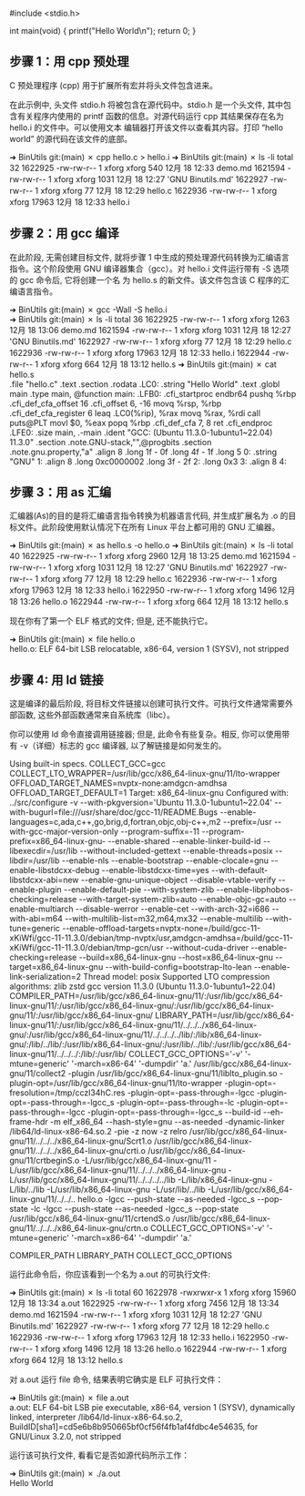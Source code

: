 #include <stdio.h>

int main(void)
{
  printf("Hello World\n");
  return 0;
}


## 步骤 1：用 cpp 预处理

C 预处理程序 (cpp) 用于扩展所有宏并将头文件包含进来。

在此示例中, 头文件 stdio.h 将被包含在源代码中。stdio.h 是一个头文件, 其中包含有关程序内使用的 printf 函数的信息。对源代码运行 cpp 其结果保存在名为 hello.i 的文件中。可以使用文本
编辑器打开该文件以查看其内容。打印 “hello world” 的源代码在该文件的底部。

➜  BinUtils git:(main) ✗ cpp hello.c > hello.i
➜  BinUtils git:(main) ✗ ls -li
total 32
1622925 -rw-rw-r-- 1 xforg xforg   540 12月 18 12:33  demo.md
1621594 -rw-rw-r-- 1 xforg xforg  1031 12月 18 12:27 'GNU Binutils.md'
1622927 -rw-rw-r-- 1 xforg xforg    77 12月 18 12:29  hello.c
1622936 -rw-rw-r-- 1 xforg xforg 17963 12月 18 12:33  hello.i


## 步骤 2：用 gcc 编译

在此阶段, 无需创建目标文件, 就将步骤 1 中生成的预处理源代码转换为汇编语言指令。这个阶段使用 GNU 编译器集合（gcc）。对 hello.i 文件运行带有 -S 选项的 gcc 命令后, 它将创建一个名
为 hello.s 的新文件。该文件包含该 C 程序的汇编语言指令。

➜  BinUtils git:(main) ✗ gcc -Wall -S hello.i           
➜  BinUtils git:(main) ✗ ls -li
total 36
1622925 -rw-rw-r-- 1 xforg xforg  1263 12月 18 13:06  demo.md
1621594 -rw-rw-r-- 1 xforg xforg  1031 12月 18 12:27 'GNU Binutils.md'
1622927 -rw-rw-r-- 1 xforg xforg    77 12月 18 12:29  hello.c
1622936 -rw-rw-r-- 1 xforg xforg 17963 12月 18 12:33  hello.i
1622944 -rw-rw-r-- 1 xforg xforg   664 12月 18 13:12  hello.s
➜  BinUtils git:(main) ✗ cat hello.s          
        .file   "hello.c"
        .text
        .section        .rodata
.LC0:
        .string "Hello World"
        .text
        .globl  main
        .type   main, @function
main:
.LFB0:
        .cfi_startproc
        endbr64
        pushq   %rbp
        .cfi_def_cfa_offset 16
        .cfi_offset 6, -16
        movq    %rsp, %rbp
        .cfi_def_cfa_register 6
        leaq    .LC0(%rip), %rax
        movq    %rax, %rdi
        call    puts@PLT
        movl    $0, %eax
        popq    %rbp
        .cfi_def_cfa 7, 8
        ret
        .cfi_endproc
.LFE0:
        .size   main, .-main
        .ident  "GCC: (Ubuntu 11.3.0-1ubuntu1~22.04) 11.3.0"
        .section        .note.GNU-stack,"",@progbits
        .section        .note.gnu.property,"a"
        .align 8
        .long   1f - 0f
        .long   4f - 1f
        .long   5
0:
        .string "GNU"
1:
        .align 8
        .long   0xc0000002
        .long   3f - 2f
2:
        .long   0x3
3:
        .align 8
4:


## 步骤 3：用 as 汇编

汇编器(As)的目的是将汇编语言指令转换为机器语言代码, 并生成扩展名为 .o 的目标文件。此阶段使用默认情况下在所有 Linux 平台上都可用的 GNU 汇编器。

➜  BinUtils git:(main) ✗ as hello.s -o hello.o
➜  BinUtils git:(main) ✗ ls -li
total 40
1622925 -rw-rw-r-- 1 xforg xforg  2960 12月 18 13:25  demo.md
1621594 -rw-rw-r-- 1 xforg xforg  1031 12月 18 12:27 'GNU Binutils.md'
1622927 -rw-rw-r-- 1 xforg xforg    77 12月 18 12:29  hello.c
1622936 -rw-rw-r-- 1 xforg xforg 17963 12月 18 12:33  hello.i
1622950 -rw-rw-r-- 1 xforg xforg  1496 12月 18 13:26  hello.o
1622944 -rw-rw-r-- 1 xforg xforg   664 12月 18 13:12  hello.s


现在你有了第一个 ELF 格式的文件; 但是, 还不能执行它。

➜  BinUtils git:(main) ✗ file hello.o                               
hello.o: ELF 64-bit LSB relocatable, x86-64, version 1 (SYSV), not stripped


## 步骤 4: 用 ld 链接

这是编译的最后阶段, 将目标文件链接以创建可执行文件。可执行文件通常需要外部函数, 这些外部函数通常来自系统库（libc）。

你可以使用 ld 命令直接调用链接器; 但是, 此命令有些复杂。相反, 你可以使用带有 -v（详细）标志的 gcc 编译器, 以了解链接是如何发生的。

Using built-in specs.
COLLECT_GCC=gcc
COLLECT_LTO_WRAPPER=/usr/lib/gcc/x86_64-linux-gnu/11/lto-wrapper
OFFLOAD_TARGET_NAMES=nvptx-none:amdgcn-amdhsa
OFFLOAD_TARGET_DEFAULT=1
Target: x86_64-linux-gnu
Configured with: ../src/configure -v --with-pkgversion='Ubuntu 11.3.0-1ubuntu1~22.04' --with-bugurl=file:///usr/share/doc/gcc-11/README.Bugs --enable-languages=c,ada,c++,go,brig,d,fortran,objc,obj-c++,m2 --prefix=/usr --with-gcc-major-version-only --program-suffix=-11 --program-prefix=x86_64-linux-gnu- --enable-shared --enable-linker-build-id --libexecdir=/usr/lib --without-included-gettext --enable-threads=posix --libdir=/usr/lib --enable-nls --enable-bootstrap --enable-clocale=gnu --enable-libstdcxx-debug --enable-libstdcxx-time=yes --with-default-libstdcxx-abi=new --enable-gnu-unique-object --disable-vtable-verify --enable-plugin --enable-default-pie --with-system-zlib --enable-libphobos-checking=release --with-target-system-zlib=auto --enable-objc-gc=auto --enable-multiarch --disable-werror --enable-cet --with-arch-32=i686 --with-abi=m64 --with-multilib-list=m32,m64,mx32 --enable-multilib --with-tune=generic --enable-offload-targets=nvptx-none=/build/gcc-11-xKiWfi/gcc-11-11.3.0/debian/tmp-nvptx/usr,amdgcn-amdhsa=/build/gcc-11-xKiWfi/gcc-11-11.3.0/debian/tmp-gcn/usr --without-cuda-driver --enable-checking=release --build=x86_64-linux-gnu --host=x86_64-linux-gnu --target=x86_64-linux-gnu --with-build-config=bootstrap-lto-lean --enable-link-serialization=2
Thread model: posix
Supported LTO compression algorithms: zlib zstd
gcc version 11.3.0 (Ubuntu 11.3.0-1ubuntu1~22.04) 
COMPILER_PATH=/usr/lib/gcc/x86_64-linux-gnu/11/:/usr/lib/gcc/x86_64-linux-gnu/11/:/usr/lib/gcc/x86_64-linux-gnu/:/usr/lib/gcc/x86_64-linux-gnu/11/:/usr/lib/gcc/x86_64-linux-gnu/
LIBRARY_PATH=/usr/lib/gcc/x86_64-linux-gnu/11/:/usr/lib/gcc/x86_64-linux-gnu/11/../../../x86_64-linux-gnu/:/usr/lib/gcc/x86_64-linux-gnu/11/../../../../lib/:/lib/x86_64-linux-gnu/:/lib/../lib/:/usr/lib/x86_64-linux-gnu/:/usr/lib/../lib/:/usr/lib/gcc/x86_64-linux-gnu/11/../../../:/lib/:/usr/lib/
COLLECT_GCC_OPTIONS='-v' '-mtune=generic' '-march=x86-64' '-dumpdir' 'a.'
 /usr/lib/gcc/x86_64-linux-gnu/11/collect2 -plugin /usr/lib/gcc/x86_64-linux-gnu/11/liblto_plugin.so -plugin-opt=/usr/lib/gcc/x86_64-linux-gnu/11/lto-wrapper -plugin-opt=-fresolution=/tmp/cczl34hC.res -plugin-opt=-pass-through=-lgcc -plugin-opt=-pass-through=-lgcc_s -plugin-opt=-pass-through=-lc -plugin-opt=-pass-through=-lgcc -plugin-opt=-pass-through=-lgcc_s --build-id --eh-frame-hdr -m elf_x86_64 --hash-style=gnu --as-needed -dynamic-linker /lib64/ld-linux-x86-64.so.2 -pie -z now -z relro /usr/lib/gcc/x86_64-linux-gnu/11/../../../x86_64-linux-gnu/Scrt1.o /usr/lib/gcc/x86_64-linux-gnu/11/../../../x86_64-linux-gnu/crti.o /usr/lib/gcc/x86_64-linux-gnu/11/crtbeginS.o -L/usr/lib/gcc/x86_64-linux-gnu/11 -L/usr/lib/gcc/x86_64-linux-gnu/11/../../../x86_64-linux-gnu -L/usr/lib/gcc/x86_64-linux-gnu/11/../../../../lib -L/lib/x86_64-linux-gnu -L/lib/../lib -L/usr/lib/x86_64-linux-gnu -L/usr/lib/../lib -L/usr/lib/gcc/x86_64-linux-gnu/11/../../.. hello.o -lgcc --push-state --as-needed -lgcc_s --pop-state -lc -lgcc --push-state --as-needed -lgcc_s --pop-state /usr/lib/gcc/x86_64-linux-gnu/11/crtendS.o /usr/lib/gcc/x86_64-linux-gnu/11/../../../x86_64-linux-gnu/crtn.o
COLLECT_GCC_OPTIONS='-v' '-mtune=generic' '-march=x86-64' '-dumpdir' 'a.'

COMPILER_PATH
LIBRARY_PATH 
COLLECT_GCC_OPTIONS

运行此命令后，你应该看到一个名为 a.out 的可执行文件:

➜  BinUtils git:(main) ✗ ls -li
total 60
1622978 -rwxrwxr-x 1 xforg xforg 15960 12月 18 13:34  a.out
1622925 -rw-rw-r-- 1 xforg xforg  7456 12月 18 13:34  demo.md
1621594 -rw-rw-r-- 1 xforg xforg  1031 12月 18 12:27 'GNU Binutils.md'
1622927 -rw-rw-r-- 1 xforg xforg    77 12月 18 12:29  hello.c
1622936 -rw-rw-r-- 1 xforg xforg 17963 12月 18 12:33  hello.i
1622950 -rw-rw-r-- 1 xforg xforg  1496 12月 18 13:26  hello.o
1622944 -rw-rw-r-- 1 xforg xforg   664 12月 18 13:12  hello.s

对 a.out 运行 file 命令, 结果表明它确实是 ELF 可执行文件：

➜  BinUtils git:(main) ✗ file a.out  
a.out: ELF 64-bit LSB pie executable, x86-64, version 1 (SYSV), dynamically linked, interpreter /lib64/ld-linux-x86-64.so.2, BuildID[sha1]=cd5e6b8b950665bf0cf56f4fb1af4fdbc4e54635, for GNU/Linux 3.2.0, not stripped

运行该可执行文件, 看看它是否如源代码所示工作：

➜  BinUtils git:(main) ✗ ./a.out  
Hello World








